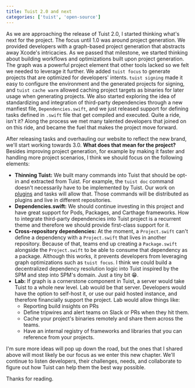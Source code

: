 ```yaml
---
title: Tuist 2.0 and next
categories: ['tuist', 'open-source']
---
```


As we are approaching the release of Tuist 2.0,
I started thinking what's next for the project.
The focus until 1.0 was around project generation.
We provided developers with a graph-based project generation that abstracts away Xcode's intricacies.
As we passed that milestone,
we started thinking about building workflows and optimizations built upon project generation.
The graph was a powerful project element that other tools lacked so we felt we needed to leverage it further.
We added `tuist focus` to generate projects that are optimized for developers' intents.
`tuist signing` made it easy to configure the environment and the generated projects for signing,
and `tuist cache warm` allowed caching project targets as binaries for later usage when generating projects.
We also started exploring the idea of standardizing and integration of third-party dependencies through a new manfiest file,
`Dependencies.swift`,
and we just released support for defining tasks defined in `.swift` file that get compiled and executed.
Quite a ride, isn't it?
Along the process we met many talented developers that joined on on this ride,
and became the fuel that makes the project move forward.

After releasing tasks and overhauling our website to reflect the new brand,
we'll start working towards 3.0.
**What does that mean for the project?**
Besides improving project generation,
for example by making it faster and handling more project scenarios,
I think we should focus on the following elements:

- **Thinning Tuist:** We built many commands into Tuist that should be opt-in and extracted from Tuist. For example, the `tuist doc` command doesn't necessarily have to be implemented by Tuist. Our work on [plugins](https://docs.tuist.io/plugins/using-plugins) and tasks will allow that. Those commands will be distributed as plugins and live in different repositories.
- **Dependencies.swift:** We should continue investing in this project and have great support for Pods, Packages, and Carthage frameworks. How to integrate third-party dependencies into Tuist project is a recurrent theme and therefore we should provide first-class support for it.
- **Cross-repository dependencies:** At the moment, a `Project.swift` can't define a dependency with a `Project.swift` that lives in another repository. Because of that, teams end up creating a `Package.swift` alongside the `Project.swift` to be able to consume that dependency as a package. Although this works, it prevents developers from leveraging graph optimizations such as `tuist focus`. I think we could build a decentralized dependency resolution logic into Tuist inspired by the SPM and step into SPM's domain. Just a tiny bit 😁.
- **Lab:** If graph is a cornerstone component in Tuist, a server would take Tuist to a whole new level. Lab would be that server. Developers would have the option to self-host it, or use our paid hosted instance, and therefore financially support the project. Lab would allow things like:
  - Reporting build insights on PRs
  - Define tripwires and alert teams on Slack or PRs when they hit them.
  - Cache your project's binaries remotely and share them across the teams.
  - Have an internal registry of frameworks and libraries that you can reference from your projects.

I'm sure more ideas will pop up down the road,
but the ones that I shared above will most likely be our focus as we enter this new chapter.
We'll continue to listen developers,
their challenges,
needs,
and collaborate to figure out how Tuist can help them the best way possible.

Thanks for reading.
